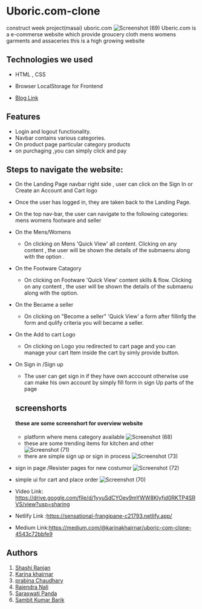 # Uboric.com-clone
construct week project(masai) uboric.com
![Screenshot (69)](https://user-images.githubusercontent.com/94555507/167800744-903e6eab-c759-48f5-a09c-4d3e2f074b63.png)
Uberic.com is a e-commerse website which provide groucery cloth mens womens garments and assaceries this is a high growing website 
## Technologies we used
<!-- <hr> -->
- HTML , CSS
- Browser LocalStorage for Frontend

- [Blog Link]()


## Features 
<!-- --- -->
- Login and logout functionality.
- Navbar contains various categories.
- On product page particular category products 
- on purchaging ,you can simply click and pay

## Steps to navigate the website:
<!-- <hr> -->
- On the Landing Page navbar right side , user can click on the Sign In or Create an Account and Cart logo
- Once the user has logged in, they are taken back to the Landing Page.
- On the top nav-bar, the user can navigate to the following categories: mens womens footware and seller
- On the Mens/Womens
  - On clicking on Mens 'Quick View' all content. Clicking on any content , the user will be shown the details of the submaenu along with the option .
- On the Footware Catagory
  - On clicking on Footware 'Quick View'  content skills & flow. Clicking on any content , the user will be shown the details of the submaenu along with the option.
- On the Became a seller  
  - On clicking on "Become a seller" 'Quick View'   a form after fillinfg the form and qulify criteria you will became a seller.
- On the Add to cart Logo 
  - On clicking on  Logo you redirected to cart page and you can manage your cart Item inside the cart by simly provide button.
- On Sign in /Sign up  
  - The user can get sign in if they have own acccount otherwise use can make his own account by simply fill form in sign Up parts of the page
  ## screenshorts
  #### these are some screenshort for overview website
  -  platform where mens category available
  ![Screenshot (68)](https://user-images.githubusercontent.com/94555507/167801102-e97d0d14-db8f-4725-99ec-f650a0439441.png)
  - these are some trending items for kitchen and other
 ![Screenshot (71)](https://user-images.githubusercontent.com/94555507/167802134-dc07c785-b2d3-40dc-8a4c-f0c339107f05.png)
  - there are simple sign up or sign in process
![Screenshot (73)](https://user-images.githubusercontent.com/94555507/167802758-88eb8f14-67c1-4fa1-8073-b29f840fca9d.png)
 - sign in page /Resister pages for new costumor
 ![Screenshot (72)](https://user-images.githubusercontent.com/94555507/167802820-1e11f3a5-c493-414f-985c-660bff3d503d.png)
  - simple ui for cart and place order
 ![Screenshot (70)](https://user-images.githubusercontent.com/94555507/167801867-cfb869c8-f909-4ebe-8501-4e97e799dc4e.png)

   - Video Link: https://drive.google.com/file/d/1yyuSdCYOey9mYWW8Klyfjd0RKTP4SRVS/view?usp=sharing
   - Netlify Link :https://sensational-frangipane-c21793.netlify.app/
   - Medium Link:https://medium.com/@karinakhairnar/uboric-com-clone-4543c72bbfe9
   
   ## Authors

  1. [Shashi Ranjan](https://github.com/Sranjan4321) 
  2. [Karina khairnar](https://github.com/karinakhairnar) 
  3. [prabina Chaudhary](https://github.com/Prabin8144) 
  4. [Rajendra Nali](https://github.com/rajendranali/)
  5. [Saraswati Panda](https://github.com/saraswati121)
  6. [Sambit Kumar Barik](https://github.com/sambitkumar10)



